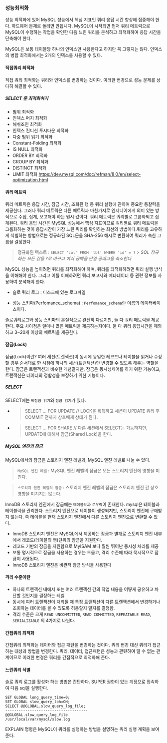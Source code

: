### 성능최적화

성능 최적화에 있어 MySQL 성능에서 핵심 지표인 쿼리 응답 시간 향상에 집중해야 한다. 하드웨어 문제로 돌리면 안됩니다. MySQL이 시작되면 먼저 쿼리 메트릭으로 MySQL이 수행하는 작업을 확인한 다음 느린 쿼리를 분석하고 최적화하여 응답 시간을 단축해야 한다.

MySQL은 보통 테이블당 하나의 인덱스만 사용한다고 하지만 꼭 그렇지는 않다. 인덱스의 병합 최적화에서는 2개의 인덱스를 사용할 수 있다.

#### 직접쿼리 최적화

직접 쿼리 최적화는 쿼리와 인덱스를 변경하는 것이다. 이러한 변경으로 성능 문제를 상다히 해결할 수 있다.

##### SELECT 문 최적화하기

- 범위 최적화
- 인덱스 머지 최적화
- 해쉬조인 최적화
- 인덱스 컨디션 푸시다운 최적화
- 다중 범위 읽기 최적화
- Constant-Folding 최적화
- IS NULL 최적화
- ORDER BY 최적화
- GROUP BY 최적화
- DISTINCT 최적화
- LIMIT 최적화
  https://dev.mysql.com/doc/refman/8.0/en/select-optimization.html

#### 쿼리 메트릭

쿼리 메트릭은 응답 시간, 잠금 시간, 조회된 행 등 쿼리 실행에 관하여 중요한 통찰력을 제공한다. 그러나 쿼리 메트릭은 다른 메트릭과 마찬가지로 엔지니어에게 의미 있는 방식으로 수집, 집계, 보고해야 하는 원시 값이다.
쿼리 메트릭은 쿼리별로 그룹화되고 집계된다. 쿼리 응답 시간은 MySQL 성능에서 핵심 지표이므로 쿼리별로 쿼리 메트릭을 그룹화하는 것이 응답시간이 가장 느린 쿼리를 확인하는 최선의 방법이다.쿼리를 고유하게 식별하는 방법으로는 정규화된 SQL문을 SHA-256 해시로 변환하여 쿼리가 속한 그룹을 결정한다.

> 정규화된 텍스트 : `SELECT 'col' FROM 'tbl' WHERE 'id' = ?` > _SQL 정규화는 모든 값을 ?로 바꾸고 여러 공백을 단일 공배그올 축소한다_

MySQL 성능을 높이려면 쿼리를 최적화해야 하며, 쿼리를 최적화하려면 쿼리 실행 방식을 이해해야 한다. 그리고 이를 이해하려면 쿼리 보고서와 메타데이터 등 관련 정보를 사용하여 분석해야 한다.

- 슬로 쿼리 로그 : 디스크에 있는 로그파일

- 성능 스키마(Perfomance_schema) : `Perfomance_schema`란 이름의 데이터베이스이다.

슬로쿼리로그와 성능 스키마의 본질적으로 완전히 다르지만, 둘 다 쿼리 메트릭을 제공한다. 주요 차이점은 얼마나 많은 메트릭을 제공하는지이다. 둘 다 쿼리 응답시간을 제외하고 3~20개 이상의 메트릭을 제공한다.

#### 잠금(Lock)

잠금(Lock)이란?
여러 세션(트랜잭션)이 동시에 동일한 레코드나 테이블을 읽거나 수정할 경우 순서대로 한 시점에 하나의 세선(트랜잭션)만 변경할 수 있도록 해주는 역할을 한다.
잠금은 트랜잭션과 비슷한 개념같지만, 잠금은 동시성제어를 하기 위한 기능이고, 트랜잭션은 데이터의 정합성을 보장하기 위한 기능이다.

##### SELECT

SELECT에는 `비잠금 읽기`와 `잠금 읽기`가 있다.

- > SELECT ... FOR UPDATE // LOCK을 흭득하고 세션이 UPDATE 쿼리 후 COMMIT 전까지 상호배제 상태가 된다.
- > SELECT ... FOR SHARE // 다른 세션에서 SELECT는 가능하지만, UPDATE에 대해서 잠금(Shared Lock)을 한다.

##### MySQL 엔진의 잠금

MySQL에서의 잠금은 스토리지 엔진 레벨과, MySQL 엔진 레벨로 나눌 수 있다.

> `MySQL 엔진 레벨` : MySQL 엔진 레벨의 잠금은 모든 스토리지 엔진에 영향을 미친다.

> `스토리지 엔진 레벨의 잠금` : 스토리지 엔진 레벨의 잠금은 스토리지 엔진 간 상호 영향을 미치지는 않는다.

InnoDB 스토리지 엔진에서 잠금에는 `테이블락`과 `로우락`이 존재한다. mysql은 테이블과 테이블락을 관리한다. 스토리지 엔진으로 테이블이 생성되지만, 스토리이 엔진에 구애받지 않는다. 즉 테이블을 현재 스토리지 엔진에서 다른 스토리지 엔진으로 변환할 수 있다.

- InnoDB 스토리지 엔진은 MySQL에서 제공하는 잠금과 별개로 스토리지 엔진 내부에서 레코드(테이블의 행)단위의 잠금을 지원한다.
- 레코드 기반의 잠금을 지원함으로 MyISAM 보다 훨씬 뛰어난 동시성 처리를 제공
- 보통 명시적으로 잠금을 사용하는 경우는 드물고, 격리 수준에 따라 묵시적으로 잠금이 사용된다.
- InnoDB 스토리지 엔진은 비관적 잠금 방식을 사용한다

#### 격리 수준이란

- 하나의 트랜잭션 내에서 또는 여러 트랜잭션 간의 작업 내용을 어떻게 공유하고 차단할 것인지를 결정하는 레벨
- 동시에 여러 트랜잭션이 처리될 때 특정 트랜잭션이 다른 트랜잭션에서 변경하거나 조회하는 데이터를 볼 수 있도록 허용할지 말지를 결정함.
- 격리 수준은 크게 `READ UNCOMMITTED`, `READ COMMITTED`, `REPEATABLE READ`, `SERIALIZABLE` 의 4가지로 나뉜다.

#### 간접쿼리 최적화

간접쿼리 최적화는 데이터와 접근 패턴을 변경하는 것이다. 쿼리 변경 대신 쿼리가 접근하는 대상과 방법을 변경한다. 쿼리, 데이터, 접근패턴은 성능과 관련하여 뗄 수 없는 관계이므로 이러한 변경은 쿼리를 간접적으로 최적화해 준다.

#### 느린쿼리 식별

슬로 쿼리 로그를 활성화 하는 방법은 간단하다. SUPER 권한이 있는 계정으로 접속하여 다음 sql을 실행한다.

```
SET GLOBAL long_query_time=0;
SET GLOBAL slow_query_loh=ON;
SELECT @@GLOBAL.slow_query_log_file;
-------------------------------------
@@GLOBAL.slow_query_log_file
/usr/local/var/mysql/slow.log
```

EXPLAIN 명령은 MySQL이 쿼리를 실행하는 방법을 설명하는 쿼리 실행 계획을 보여준다.
